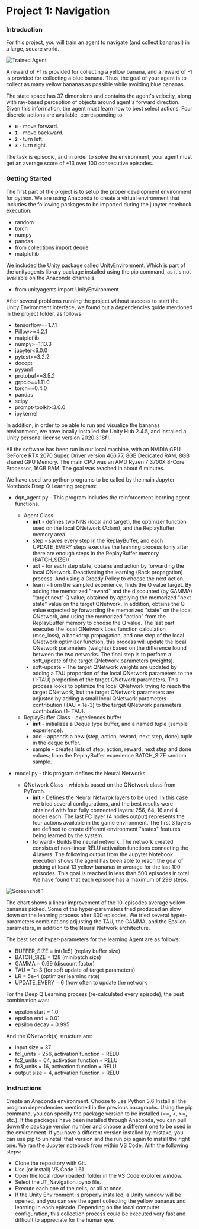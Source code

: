 [//]: # (Image References)
[image1]: https://user-images.githubusercontent.com/10624937/42135619-d90f2f28-7d12-11e8-8823-82b970a54d7e.gif "Trained Agent"
[image2]: https://github.com/jesus-tamez-2021/p1_navigation/blob/89c5023f40f9797ea4120bf1a916f5d1f4e52eb8/image2.PNG

# Project 1: Navigation

### Introduction
For this project, you will train an agent to navigate (and collect bananas!) in a large, square world. 

![Trained Agent][image1]

A reward of +1 is provided for collecting a yellow banana, and a reward of -1 is provided for collecting a blue banana.  Thus, the goal of your agent is to collect as many yellow bananas as possible while avoiding blue bananas. 

The state space has 37 dimensions and contains the agent's velocity, along with ray-based perception of objects around agent's forward direction.  Given this information, the agent must learn how to best select actions.  Four discrete actions are available, corresponding to:
- **`0`** - move forward.
- **`1`** - move backward.
- **`2`** - turn left.
- **`3`** - turn right.

The task is episodic, and in order to solve the environment, your agent must get an average score of +13 over 100 consecutive episodes.

### Getting Started

The first part of the project is to setup the proper development environment for python. We are using Anaconda to create a virtual environment that includes the following packages to be imported during the jupyter notebook execution:
- random
- torch
- numpy
- pandas
- from collections import deque
- matplotlib
  
We included the Unity package called UnityEnvironment. Which is part of the unityagents library package installed using the pip command, as it's not available on the Anaconda channels.
- from unityagents import UnityEnvironment

After several problems running the project without success to start the Unity Environment interface, we found out a dependencies guide mentioned in the project folder, as follows:
- tensorflow==1.7.1
- Pillow>=4.2.1
- matplotlib
- numpy>=1.13.3
- jupyter<6.0.0
- pytest>=3.2.2
- docopt
- pyyaml
- protobuf==3.5.2
- grpcio==1.11.0
- torch==0.4.0
- pandas
- scipy
- prompt-toolkit<3.0.0
- ipykernel

In addition, in order to be able to run and visualize the bananas environment, we have locally installed the Unity Hub 2.4.5, and installed a Unity personal license version 2020.3.18f1.

All the software has been run in our local machine, with an NVIDIA GPU GeForce RTX 2070 Super, Driver version 466.77, 8GB Dedicated RAM, 8GB shared GPU Memory. The main CPU was an AMD Ryzen 7 3700X 8-Core Processor, 16GB RAM. The goal was reached in about 6 minutes.

We have used two python programs to be called by the main Jupyter Notebook Deep Q Learning program:
- dqn_agent.py - This program includes the reinforcement learning agent functions.
  - Agent Class
    - __init__ - defines two NNs (local and target), the optimizer function used on the local QNetwork (Adam), and the ReplayBuffer memory area.
    - step - saves every step in the ReplayBuffer, and each UPDATE_EVERY steps executes the learning process (only after there are enough steps in the ReplayBuffer memory (BATCH_SIZE))
    - act - for each step state, obtains and action by forwarding the local QNetwork. Deactivating the learning (Back propagation) process. And using a Greedy Policy to choose the next action.
    - learn - from the sampled experience, finds the Q value target. By adding the memorized "reward" and the discounted (by GAMMA) "target next" Q value; obtained by applying the memorized "next state" value on the target QNetwork. In addition, obtains the Q value expected by forwarding the memorized "state" on the local QNetwork, and using the memorized "action" from the ReplayBuffer memory to choose the Q value. The last part executes the local QNetwork Loss function calculation (mse_loss), a backdrop propagation, and one step of the local QNetwork optimizer function, this process will update the local QNetwork parameters (weights) based on the difference found between the two networks. The final step is to perform a soft_update of the target QNetwork parameters (weights).
    - soft-update - The target QNetwork weights are updated by adding a TAU proportion of the local QNetwork parameters to the (1-TAU) proportion of the target QNetwork parameters. This process looks to optimize the local QNetwork trying to reach the target QNetwork, but the target QNetwork parameters are adjusted by adding a small local QNetwork parameters contribution (TAU = 1e-3) to the target QNetwork parameters contribution (1- TAU).
  - ReplayBuffer Class - experiences buffer
    - __init__ - initializes a Deque type buffer, and a named tuple (sample experience).
    - add - appends a new (step, action, reward, next step, done) tuple in the deque buffer.
    - sample - creates lists of step, action, reward, next step and done values; from the ReplayBuffer experience BATCH_SIZE random sample.
  
- model.py - this program defines the Neural Networks
  - QNetwork Class - which is based on the QNetwork class from PyTorch.
    - __init__ - Defines the Neural Netwrok layers to be used. In this case we tried several configurations, and the best results were obtained with four fully connected layers: 256, 64, 16 and 4 nodes each. The last FC layer (4 nodes output) represents the four actions available in the game environment. The first 3 layers are defined to create different environment "states" features being learned by the system.
    - forward - Builds the neural network. The network created consists of non-linear RELU activation functions connecting the 4 layers.
The following output from the Jupyter Notebook execution shows the agent has been able to reach the goal of picking at least 13 yellow bananas in average for the last 100 episodes. This goal is reached in less than 500 episodes in total. We have found that each episode has a maximum of 299 steps.

![Screenshot 1][image2]

The chart shows a linear improvement of the 10-episodes average yellow bananas picked. Some of the hyper-parameters tried produced an slow down on the learning process after 300 episodes. We tried several hyper-parameters combinations adjusting the TAU, the GAMMA, and the Epsilon parameters, in addition to the Neural Network architecture.

The best set of hyper-parameters for the learning Agent are as follows:
- BUFFER_SIZE = int(1e5)	(replay buffer size)
- BATCH_SIZE = 128		(minibatch size)
- GAMMA = 0.99		(discount factor)
- TAU = 1e-3			(for soft update of target parameters)
- LR = 5e-4			(optimizer learning rate)
- UPDATE_EVERY = 6		(how often to update the network

For the Deep Q Learning process (re-calculated every episode), the best combination was:
- epsilon start = 1.0
- epsilon end   = 0.01
- epsilon decay = 0.995

And the QNetwork(s) structure are:
- input size = 37
- fc1_units = 256, activation function = RELU
- fc2_units = 64, activation function = RELU
- fc3_units = 16, activation function = RELU
- output size = 4, activation function = RELU

### Instructions
Create an Anaconda environment. Choose to use Python 3.6
Install all the program dependencies mentioned in the previous paragraphs. Using the pip command, you can specify the package version to be installed (==, <, >=, etc.). If the packages have been installed through Anaconda, you can pull down the package version number and choose a different one to be used in the environment. If you have a different version installed by mistake, you can use pip to uninstall that version and the run pip again to install the right one.
We ran the Jupyter notebook from within VS Code. With the following steps:
- Clone the repository with Git.
- Use (or install) VS Code 1.61
- Open the local (downloaded) folder in the VS Code explorer window.
- Select the JT_Navigation.ipynb file.
- Execute each one of the cells, or all at once.
- If the Unity Environment is properly installed, a Unity window will be opened, and you can see the agent collecting the yellow bananas and learning in each episode. Depending on the local computer configuration, this collection process could be executed very fast and difficult to appreciate for the human eye.
